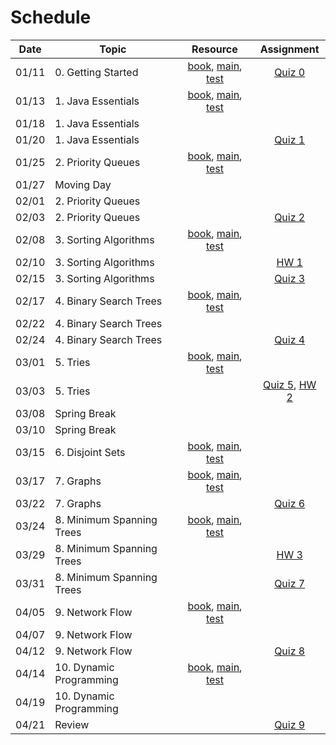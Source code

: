 # Schedule

| Date  | Topic                     | Resource |       Assignment        |
|:-----:|---------------------------|:---:|:-----------------------:|
| 01/11 | 0. Getting Started        | [book](https://emory.gitbook.io/dsa-java/getting-started), [main](../src/main/java/edu/emory/cs/utils), [test](../src/test/java/edu/emory/cs/utils) | [Quiz 0](quiz/quiz0.md) |
| 01/13 | 1. Java Essentials        | [book](https://emory.gitbook.io/dsa-java/java-essentials), [main](../src/main/java/edu/emory/cs/algebraic), [test](../src/test/java/edu/emory/cs/algebraic) |                         |
| 01/18 | 1. Java Essentials        | |                         |
| 01/20 | 1. Java Essentials        | | [Quiz 1](quiz/quiz1.md) |
| 01/25 | 2. Priority Queues        | [book](https://emory.gitbook.io/dsa-java/priority-queues), [main](../src/main/java/edu/emory/cs/queue), [test](../src/test/java/edu/emory/cs/queue) |                         |
| 01/27 | Moving Day                | |                         |
| 02/01 | 2. Priority Queues        | |                         |
| 02/03 | 2. Priority Queues        | |       [Quiz 2]()        |
| 02/08 | 3. Sorting Algorithms     | [book](https://emory.gitbook.io/dsa-java/sorting-algorithms), [main](../src/main/java/edu/emory/cs/sort), [test](../src/test/java/edu/emory/cs/sort) |                         |
| 02/10 | 3. Sorting Algorithms     | |        [HW 1]()         |
| 02/15 | 3. Sorting Algorithms     | |       [Quiz 3]()        |
| 02/17 | 4. Binary Search Trees    | [book](https://emory.gitbook.io/dsa-java/binary-search-trees), [main](../src/main/java/edu/emory/cs/tree), [test](../src/test/java/edu/emory/cs/tree)  |                         | 
| 02/22 | 4. Binary Search Trees    | |                         |
| 02/24 | 4. Binary Search Trees    | |       [Quiz 4]()        |
| 03/01 | 5. Tries                  | [book](https://emory.gitbook.io/dsa-java/tries), [main](../src/main/java/edu/emory/cs/trie), [test](../src/test/java/edu/emory/cs/trie) |                         |
| 03/03 | 5. Tries                  | |      [Quiz 5](), [HW 2]()       |
| 03/08 | Spring Break              | |                         |
| 03/10 | Spring Break              | |                         |
| 03/15 | 6. Disjoint Sets          | [book](https://emory.gitbook.io/dsa-java/disjoint-sets), [main](../src/main/java/edu/emory/cs/set), [test](../src/test/java/edu/emory/cs/set) |                         |
| 03/17 | 7. Graphs                 | [book](https://emory.gitbook.io/dsa-java/graphs), [main](../src/main/java/edu/emory/cs/graph), [test](../src/test/java/edu/emory/cs/graph) |                         |
| 03/22 | 7. Graphs                 |  |       [Quiz 6]()        |
| 03/24 | 8. Minimum Spanning Trees | [book](https://emory.gitbook.io/dsa-java/minimum-spanning-trees), [main](../src/main/java/edu/emory/cs/graph/span), [test](../src/test/java/edu/emory/cs/graph/span) |                         |
| 03/29 | 8. Minimum Spanning Trees | |        [HW 3]()         |
| 03/31 | 8. Minimum Spanning Trees | |       [Quiz 7]()        |
| 04/05 | 9. Network Flow           | [book](https://emory.gitbook.io/dsa-java/network-flow), [main](../src/main/java/edu/emory/cs/graph/flow), [test](../src/test/java/edu/emory/cs/graph/flow) |                         |
| 04/07 | 9. Network Flow           | |                         |
| 04/12 | 9. Network Flow           |  |       [Quiz 8]()        |
| 04/14 | 10. Dynamic Programming   | [book](https://emory.gitbook.io/dsa-java/dynamic-programming), [main](../src/main/java/edu/emory/cs/dynamic), [test](../src/test/java/edu/emory/cs/dynamic) |                         |
| 04/19 | 10. Dynamic Programming   | |                         |
| 04/21 | Review                    | |       [Quiz 9]()        |

<!--  -->
<!-- Shortest Path Algorithms]() | [md, [pdf](shortest_path_algorithms.pdf), [main](../src/main/java/edu/emory/cs/graph/path/) | [quiz 8](quiz0.md#quiz-8) | -->
<!-- HW1: 2/24, HW2: 3/22, HW3: 4/14  -->
